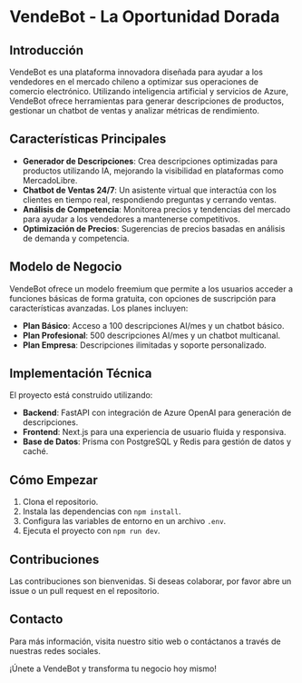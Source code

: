 # VendeBot - La Oportunidad Dorada

## Introducción
VendeBot es una plataforma innovadora diseñada para ayudar a los vendedores en el mercado chileno a optimizar sus operaciones de comercio electrónico. Utilizando inteligencia artificial y servicios de Azure, VendeBot ofrece herramientas para generar descripciones de productos, gestionar un chatbot de ventas y analizar métricas de rendimiento.

## Características Principales
- **Generador de Descripciones**: Crea descripciones optimizadas para productos utilizando IA, mejorando la visibilidad en plataformas como MercadoLibre.
- **Chatbot de Ventas 24/7**: Un asistente virtual que interactúa con los clientes en tiempo real, respondiendo preguntas y cerrando ventas.
- **Análisis de Competencia**: Monitorea precios y tendencias del mercado para ayudar a los vendedores a mantenerse competitivos.
- **Optimización de Precios**: Sugerencias de precios basadas en análisis de demanda y competencia.

## Modelo de Negocio
VendeBot ofrece un modelo freemium que permite a los usuarios acceder a funciones básicas de forma gratuita, con opciones de suscripción para características avanzadas. Los planes incluyen:
- **Plan Básico**: Acceso a 100 descripciones AI/mes y un chatbot básico.
- **Plan Profesional**: 500 descripciones AI/mes y un chatbot multicanal.
- **Plan Empresa**: Descripciones ilimitadas y soporte personalizado.

## Implementación Técnica
El proyecto está construido utilizando:
- **Backend**: FastAPI con integración de Azure OpenAI para generación de descripciones.
- **Frontend**: Next.js para una experiencia de usuario fluida y responsiva.
- **Base de Datos**: Prisma con PostgreSQL y Redis para gestión de datos y caché.

## Cómo Empezar
1. Clona el repositorio.
2. Instala las dependencias con `npm install`.
3. Configura las variables de entorno en un archivo `.env`.
4. Ejecuta el proyecto con `npm run dev`.

## Contribuciones
Las contribuciones son bienvenidas. Si deseas colaborar, por favor abre un issue o un pull request en el repositorio.

## Contacto
Para más información, visita nuestro sitio web o contáctanos a través de nuestras redes sociales.

¡Únete a VendeBot y transforma tu negocio hoy mismo!